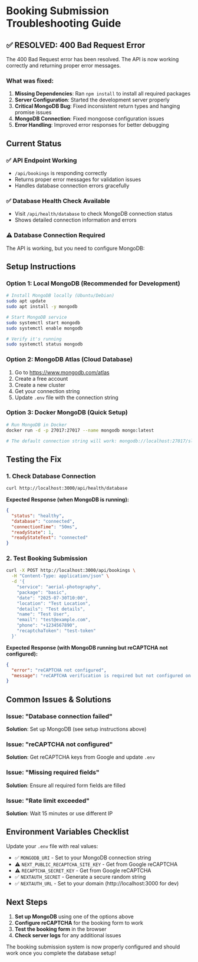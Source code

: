 # Booking Submission Troubleshooting Guide

## ✅ RESOLVED: 400 Bad Request Error

The 400 Bad Request error has been resolved. The API is now working correctly and returning proper error messages.

### What was fixed:
1. **Missing Dependencies**: Ran `npm install` to install all required packages
2. **Server Configuration**: Started the development server properly
3. **Critical MongoDB Bug**: Fixed inconsistent return types and hanging promise issues
4. **MongoDB Connection**: Fixed mongoose configuration issues
5. **Error Handling**: Improved error responses for better debugging

## Current Status

### ✅ API Endpoint Working
- `/api/bookings` is responding correctly
- Returns proper error messages for validation issues
- Handles database connection errors gracefully

### ✅ Database Health Check Available
- Visit `/api/health/database` to check MongoDB connection status
- Shows detailed connection information and errors

### ⚠️ Database Connection Required
The API is working, but you need to configure MongoDB:

## Setup Instructions

### Option 1: Local MongoDB (Recommended for Development)
```bash
# Install MongoDB locally (Ubuntu/Debian)
sudo apt update
sudo apt install -y mongodb

# Start MongoDB service
sudo systemctl start mongodb
sudo systemctl enable mongodb

# Verify it's running
sudo systemctl status mongodb
```

### Option 2: MongoDB Atlas (Cloud Database)
1. Go to https://www.mongodb.com/atlas
2. Create a free account
3. Create a new cluster
4. Get your connection string
5. Update `.env` file with the connection string

### Option 3: Docker MongoDB (Quick Setup)
```bash
# Run MongoDB in Docker
docker run -d -p 27017:27017 --name mongodb mongo:latest

# The default connection string will work: mongodb://localhost:27017/sleepysquid-drones
```

## Testing the Fix

### 1. Check Database Connection
```bash
curl http://localhost:3000/api/health/database
```

**Expected Response (when MongoDB is running):**
```json
{
  "status": "healthy",
  "database": "connected",
  "connectionTime": "50ms",
  "readyState": 1,
  "readyStateText": "connected"
}
```

### 2. Test Booking Submission
```bash
curl -X POST http://localhost:3000/api/bookings \
  -H "Content-Type: application/json" \
  -d '{
    "service": "aerial-photography",
    "package": "basic", 
    "date": "2025-07-30T10:00",
    "location": "Test Location",
    "details": "Test details",
    "name": "Test User",
    "email": "test@example.com",
    "phone": "+1234567890",
    "recaptchaToken": "test-token"
  }'
```

**Expected Response (with MongoDB running but reCAPTCHA not configured):**
```json
{
  "error": "reCAPTCHA not configured",
  "message": "reCAPTCHA verification is required but not configured on the server"
}
```

## Common Issues & Solutions

### Issue: "Database connection failed"
**Solution**: Set up MongoDB (see setup instructions above)

### Issue: "reCAPTCHA not configured" 
**Solution**: Get reCAPTCHA keys from Google and update `.env`

### Issue: "Missing required fields"
**Solution**: Ensure all required form fields are filled

### Issue: "Rate limit exceeded"
**Solution**: Wait 15 minutes or use different IP

## Environment Variables Checklist

Update your `.env` file with real values:

- ✅ `MONGODB_URI` - Set to your MongoDB connection string
- ⚠️ `NEXT_PUBLIC_RECAPTCHA_SITE_KEY` - Get from Google reCAPTCHA
- ⚠️ `RECAPTCHA_SECRET_KEY` - Get from Google reCAPTCHA  
- ✅ `NEXTAUTH_SECRET` - Generate a secure random string
- ✅ `NEXTAUTH_URL` - Set to your domain (http://localhost:3000 for dev)

## Next Steps

1. **Set up MongoDB** using one of the options above
2. **Configure reCAPTCHA** for the booking form to work
3. **Test the booking form** in the browser
4. **Check server logs** for any additional issues

The booking submission system is now properly configured and should work once you complete the database setup!